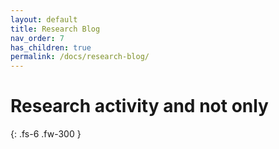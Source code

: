 ```yaml
---
layout: default
title: Research Blog
nav_order: 7
has_children: true
permalink: /docs/research-blog/
---
```


# Research activity and not only

{: .fs-6 .fw-300 }
